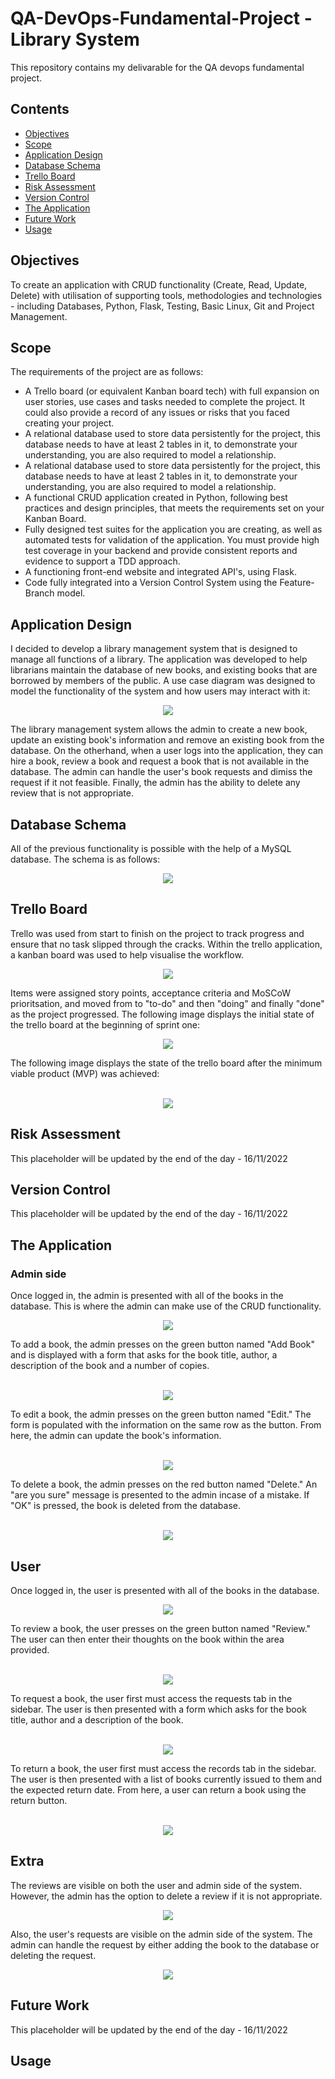 # QA-DevOps-Fundamental-Project - Library System
This repository contains my delivarable for the QA devops fundamental project.

## Contents
* [Objectives](#Project-Brief)
* [Scope](#Project-Brief)
* [Application Design](#Project-Brief)
* [Database Schema](#Project-Brief)
* [Trello Board](#Project-Brief)
* [Risk Assessment](#Project-Brief)
* [Version Control](#Project-Brief)
* [The Application](#Project-Brief)
* [Future Work](#Project-Brief)
* [Usage](#Project-Brief)

## Objectives 
To create an application with CRUD functionality (Create, Read, Update, Delete) with utilisation of supporting tools, methodologies and technologies - including Databases, Python, Flask, Testing, Basic Linux, Git and Project Management.

## Scope 
The requirements of the project are as follows: <br>
* A Trello board (or equivalent Kanban board tech) with full expansion
on user stories, use cases and tasks needed to complete the project.
It could also provide a record of any issues or risks that you faced
creating your project.
* A relational database used to store data persistently for the
project, this database needs to have at least 2 tables in it, to
demonstrate your understanding, you are also required to model a
relationship.
* A relational database used to store data persistently for the
project, this database needs to have at least 2 tables in it, to
demonstrate your understanding, you are also required to model a
relationship.
* A functional CRUD application created in Python, following best
practices and design principles, that meets the requirements set on
your Kanban Board.
* Fully designed test suites for the application you are creating, as
well as automated tests for validation of the application. You must
provide high test coverage in your backend and provide consistent
reports and evidence to support a TDD approach.
* A functioning front-end website and integrated API's, using Flask.
* Code fully integrated into a Version Control System using the
Feature-Branch model.

## Application Design
I decided to develop a library management system that is designed to manage all functions of a library. The application was developed to help librarians maintain the database of new books, and existing books that are borrowed by members of the public. A use case diagram was designed to model the functionality of the system and how users may interact with it:

<p align="center">
    <img src="https://github.com/Adamcoakley/LibrarySystem/blob/main/readme-images/use-case.png?raw=true">
</p>

The library management system allows the admin to create a new book, update an existing book's information and remove an existing book from the database. On the otherhand, when a user logs into the application, they can hire a book, review a book and request a book that is not available in the database. The admin can handle the user's book requests and dimiss the request if it not feasible. Finally, the admin has the ability to delete any review that is not appropriate. 

## Database Schema 
All of the previous functionality is possible with the help of a MySQL database. The schema is as follows:
<p align="center">
    <img src="https://github.com/Adamcoakley/LibrarySystem/blob/main/readme-images/class-diagram.png?raw=true">
</p>

## Trello Board
Trello was used from start to finish on the project to track progress and ensure that no task slipped through the cracks. Within the trello application, a kanban board was used to help visualise the workflow. 
<p align="center">
    <img src="https://github.com/Adamcoakley/LibrarySystem/blob/main/readme-images/moscow.png?raw=true">
</p>
Items were assigned story points, acceptance criteria and MoSCoW prioritsation, and moved from to "to-do" and then "doing" and finally "done" as the project progressed. The following image displays the initial state of the trello board at the beginning of sprint one:
<p align="center">
    <img src="https://github.com/Adamcoakley/LibrarySystem/blob/main/readme-images/1-TrelloBoard.png?raw=true">
</p>
The following image displays the state of the trello board after the minimum viable product (MVP) was achieved: 
<br><br>
<p align="center">
    <img src="https://github.com/Adamcoakley/LibrarySystem/blob/main/readme-images/2-TrelloBoard.png?raw=true">
</p>

## Risk Assessment
This placeholder will be updated by the end of the day - 16/11/2022

## Version Control
This placeholder will be updated by the end of the day - 16/11/2022

## The Application
### Admin side
Once logged in, the admin is presented with all of the books in the database. This is where the admin can make use of the CRUD functionality.
<p align="center">
    <img src="https://github.com/Adamcoakley/LibrarySystem/blob/main/readme-images/1-admin-books.png?raw=true">
</p>
To add a book, the admin presses on the green button named "Add Book" and is displayed with a form that asks for the book title, author, a description of the book and a number of copies. 
<br><br>
<p align="center">
    <img src="https://github.com/Adamcoakley/LibrarySystem/blob/main/readme-images/2-add-book.png?raw=true">
</p>
To edit a book, the admin presses on the green button named "Edit." The form is populated with the information on the same row as the button. From here, the admin can update the book's information. <br><br>
<p align="center">
    <img src="https://github.com/Adamcoakley/LibrarySystem/blob/main/readme-images/3-edit-book.png?raw=true">
</p>
To delete a book, the admin presses on the red button named "Delete." An "are you sure" message is presented to the admin incase of a mistake. If "OK" is pressed, the book is deleted from the database. <br><br>
<p align="center">
    <img src="https://github.com/Adamcoakley/LibrarySystem/blob/main/readme-images/4-delete-book.png?raw=true">
</p>

## User
Once logged in, the user is presented with all of the books in the database.
<p align="center">
    <img src="https://github.com/Adamcoakley/LibrarySystem/blob/main/readme-images/5-user-books.png?raw=true">
</p>
To review a book, the user presses on the green button named "Review." The user can then enter their thoughts on the book within the area provided. <br><br>
<p align="center">
    <img src="https://github.com/Adamcoakley/LibrarySystem/blob/main/readme-images/6-review-book.png?raw=true">
</p>
To request a book, the user first must access the requests tab in the sidebar. The user is then presented with a form which asks for the book title, author and a description of the book. <br><br>
<p align="center">
    <img src="https://github.com/Adamcoakley/LibrarySystem/blob/main/readme-images/7-request-book.png?raw=true">
</p>
To return a book, the user first must access the records tab in the sidebar. The user is then presented with a list of books currently issued to them and the expected return date. From here, a user can return a book using the return button. <br><br>
<p align="center">
    <img src="https://github.com/Adamcoakley/LibrarySystem/blob/main/readme-images/8-return-book.png?raw=true">
</p>

## Extra 
The reviews are visible on both the user and admin side of the system. However, the admin has the option to delete a review if it is not appropriate.

<p align="center">
    <img src="https://github.com/Adamcoakley/LibrarySystem/blob/main/readme-images/4.1-manage-reviews.png?raw=true">
</p>

Also, the user's requests are visible on the admin side of the system. The admin can handle the request by either adding the book to the database or deleting the request.

<p align="center">
    <img src="https://github.com/Adamcoakley/LibrarySystem/blob/main/readme-images/4.2-manage-requests.png?raw=true">
</p>

## Future Work
This placeholder will be updated by the end of the day - 16/11/2022

## Usage
